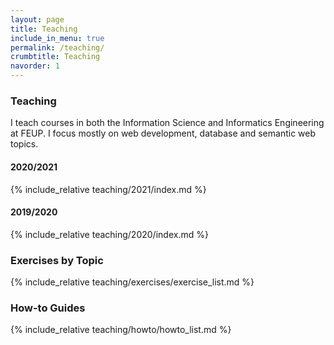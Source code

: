 ```yaml
---
layout: page
title: Teaching
include_in_menu: true
permalink: /teaching/
crumbtitle: Teaching
navorder: 1
---
```


### Teaching

I teach courses in both the Information Science and Informatics Engineering at FEUP. I focus mostly on web development, database and semantic web topics.

#### 2020/2021

{% include_relative teaching/2021/index.md %}

#### 2019/2020

{% include_relative teaching/2020/index.md %}

### Exercises by Topic

{% include_relative teaching/exercises/exercise_list.md %}


### How-to Guides

{% include_relative teaching/howto/howto_list.md %}



